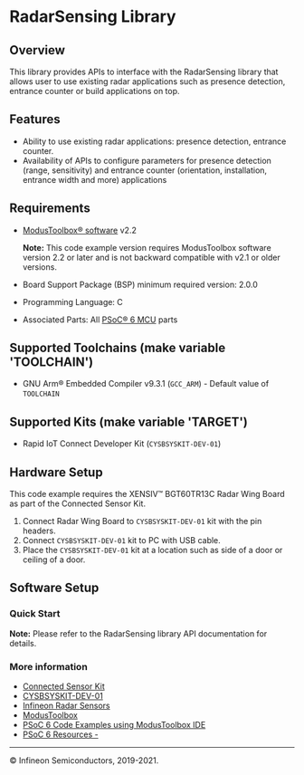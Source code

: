 # RadarSensing Library

## Overview

This library provides APIs to interface with the RadarSensing library that allows user to use existing radar applications such as presence detection, entrance counter or build applications on top.

## Features

- Ability to use existing radar applications: presence detection, entrance counter.
- Availability of APIs to configure parameters for presence detection (range, sensitivity) and entrance counter (orientation, installation, entrance width and more) applications

## Requirements

- [ModusToolbox® software](https://www.cypress.com/products/modustoolbox-software-environment) v2.2

    **Note:** This code example version requires ModusToolbox software version 2.2 or later and is not backward compatible with v2.1 or older versions.
- Board Support Package (BSP) minimum required version: 2.0.0
- Programming Language: C
- Associated Parts: All [PSoC® 6 MCU](http://www.cypress.com/PSoC6) parts

## Supported Toolchains (make variable 'TOOLCHAIN')

- GNU Arm® Embedded Compiler v9.3.1 (`GCC_ARM`) - Default value of `TOOLCHAIN`

## Supported Kits (make variable 'TARGET')

- Rapid IoT Connect Developer Kit (`CYSBSYSKIT-DEV-01`)

## Hardware Setup

This code example requires the XENSIV™ BGT60TR13C Radar Wing Board as part of the Connected Sensor Kit.

1. Connect Radar Wing Board to `CYSBSYSKIT-DEV-01` kit with the pin headers.
2. Connect `CYSBSYSKIT-DEV-01` kit to PC with USB cable.
3. Place the `CYSBSYSKIT-DEV-01` kit at a location such as side of a door or ceiling of a door.

## Software Setup

### Quick Start

**Note:** Please refer to the RadarSensing library API documentation for details.

### More information

- [Connected Sensor Kit](https://www.infineon.com/connectedsensorkit)
- [CYSBSYSKIT-DEV-01](https://github.com/cypresssemiconductorco/TARGET_CYSBSYSKIT-DEV-01)
- [Infineon Radar Sensors](https://www.infineon.com/cms/de/product/sensor/radar-sensors/#)
- [ModusToolbox](https://www.cypress.com/products/modustoolbox-software-environment)
- [PSoC 6 Code Examples using ModusToolbox IDE](https://github.com/cypresssemiconductorco/Code-Examples-for-ModusToolbox-Software)
- [PSoC 6 Resources -](https://community.cypress.com/)

---
© Infineon Semiconductors, 2019-2021.
